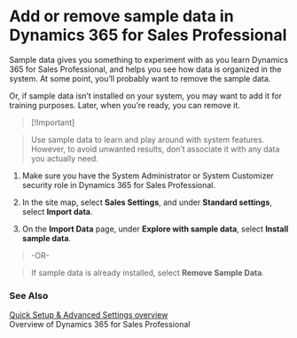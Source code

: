 Add or remove sample data in Dynamics 365 for Sales Professional
================================================================

Sample data gives you something to experiment with as you learn Dynamics 365 for
Sales Professional, and helps you see how data is organized in the system. At
some point, you’ll probably want to remove the sample data.

Or, if sample data isn’t installed on your system, you may want to add it for
training purposes. Later, when you’re ready, you can remove it.

>   [!Important]

>   Use sample data to learn and play around with system features. However, to
>   avoid unwanted results, don’t associate it with any data you actually need.

1.  Make sure you have the System Administrator or System Customizer security
    role in Dynamics 365 for Sales Professional.

2.  In the site map, select **Sales Settings**, and under **Standard settings**,
    select **Import data**.

3.  On the **Import Data** page, under **Explore with sample data**, select
    **Install sample data**.

>   \-OR-

>   If sample data is already installed, select **Remove Sample Data**.

### See Also

[Quick Setup & Advanced Settings
overview](https://microsoft.sharepoint.com/teams/crmtechreview/Shared%20Documents/Sales/Sales%20pro/quick-setup-advanced-settings-overview.md)  
Overview of Dynamics 365 for Sales Professional
